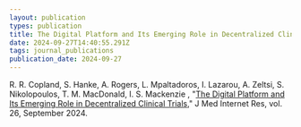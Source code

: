 ```yaml
---
layout: publication
types: publication
title: The Digital Platform and Its Emerging Role in Decentralized Clinical Trials
date: 2024-09-27T14:40:55.291Z
tags: journal_publications
publication_date: 2024-09-27
---
```

R. R. Copland, S. Hanke, A. Rogers, L. Mpaltadoros, I. Lazarou, A. Zeltsi, S. Nikolopoulos, T. M. MacDonald, I. S. Mackenzie , "[The Digital Platform and Its Emerging Role in Decentralized Clinical Trials](https://www.jmir.org/2024/1/e47882)," J Med Internet Res, vol. 26, September 2024.